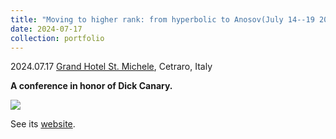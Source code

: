 ```yaml
---
title: "Moving to higher rank: from hyperbolic to Anosov(July 14--19 2024)"
date: 2024-07-17
collection: portfolio
---
```


2024.07.17 [Grand Hotel St. Michele](https://www.grandhotelsanmichele.it/), Cetraro, Italy

**A conference in honor of Dick Canary.**

<img src="https://llddeddym.github.io/images/2024-07-17.jpg"/>

See its [website](https://sites.google.com/wesleyan.edu/canaryfest-6-2/home).